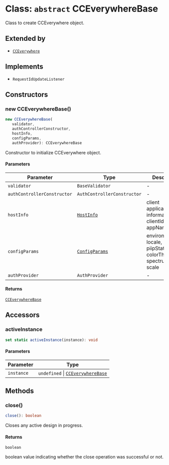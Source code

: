 # Class: `abstract` CCEverywhereBase

Class to create CCEverywhere object.

## Extended by

- [`CCEverywhere`](../../3p/CCEverywhere/classes/CCEverywhere.md)

## Implements

- `RequestIdUpdateListener`

## Constructors

### new CCEverywhereBase()

```ts
new CCEverywhereBase(
   validator, 
   authControllerConstructor, 
   hostInfo, 
   configParams, 
   authProvider): CCEverywhereBase
```

Constructor to initialize CCEverywhere object.

#### Parameters

| Parameter                   | Type                                                                                       | Description                                                       |
| --------------------------- | ------------------------------------------------------------------------------------------ | ----------------------------------------------------------------- |
| `validator`                 | `BaseValidator`                                                                            | -                                                                 |
| `authControllerConstructor` | `AuthControllerConstructor`                                                                | -                                                                 |
| `hostInfo`                  | [`HostInfo`](../../../../shared/src/types/HostInfo.types/type-aliases/host-info.md)         | client application information - clientId, appName                |
| `configParams`              | [`ConfigParams`](../../../../shared/src/types/HostInfo.types/type-aliases/config-params.md) | environment, locale, piipStatus, colorTheme, spectrumTheme, scale |
| `authProvider`              | `AuthProvider`                                                                             | -                                                                 |

#### Returns

[`CCEverywhereBase`](cc-everywhere-base.md)

## Accessors

### activeInstance

```ts
set static activeInstance(instance): void
```

#### Parameters

| Parameter  | Type                                                     |
| ---------- | -------------------------------------------------------- |
| `instance` | `undefined` \| [`CCEverywhereBase`](cc-everywhere-base.md) |

## Methods

### close()

```ts
close(): boolean
```

Closes any active design in progress.

#### Returns

`boolean`

boolean value indicating whether the close operation was successful or not.
